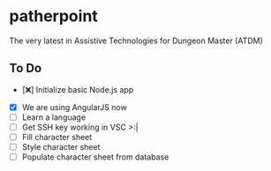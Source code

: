 # patherpoint
The very latest in Assistive Technologies for Dungeon Master (ATDM)

## To Do

- [:x:] Initialize basic Node.js app
- [x] We are using AngularJS now
- [ ] Learn a language
- [ ] Get SSH key working in VSC >:|
- [ ] Fill character sheet
- [ ] Style character sheet
- [ ] Populate character sheet from database